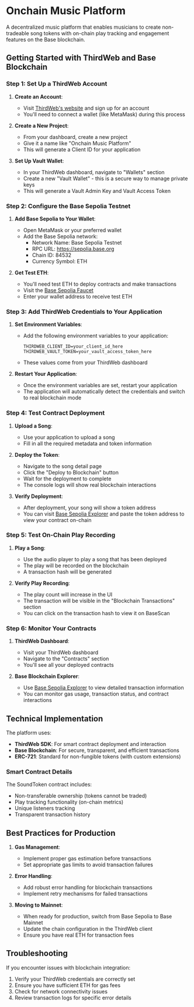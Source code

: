 # Onchain Music Platform

A decentralized music platform that enables musicians to create non-tradeable song tokens with on-chain play tracking and engagement features on the Base blockchain.

## Getting Started with ThirdWeb and Base Blockchain

### Step 1: Set Up a ThirdWeb Account

1. **Create an Account**: 
   - Visit [ThirdWeb's website](https://thirdweb.com/) and sign up for an account
   - You'll need to connect a wallet (like MetaMask) during this process

2. **Create a New Project**:
   - From your dashboard, create a new project
   - Give it a name like "Onchain Music Platform"
   - This will generate a Client ID for your application

3. **Set Up Vault Wallet**:
   - In your ThirdWeb dashboard, navigate to "Wallets" section
   - Create a new "Vault Wallet" - this is a secure way to manage private keys
   - This will generate a Vault Admin Key and Vault Access Token

### Step 2: Configure the Base Sepolia Testnet

1. **Add Base Sepolia to Your Wallet**:
   - Open MetaMask or your preferred wallet
   - Add the Base Sepolia network:
     - Network Name: Base Sepolia Testnet
     - RPC URL: https://sepolia.base.org
     - Chain ID: 84532
     - Currency Symbol: ETH

2. **Get Test ETH**:
   - You'll need test ETH to deploy contracts and make transactions
   - Visit the [Base Sepolia Faucet](https://www.coinbase.com/faucets/base-sepolia-faucet)
   - Enter your wallet address to receive test ETH

### Step 3: Add ThirdWeb Credentials to Your Application

1. **Set Environment Variables**:
   - Add the following environment variables to your application:
     ```
     THIRDWEB_CLIENT_ID=your_client_id_here
     THIRDWEB_VAULT_TOKEN=your_vault_access_token_here
     ```
   - These values come from your ThirdWeb dashboard

2. **Restart Your Application**:
   - Once the environment variables are set, restart your application
   - The application will automatically detect the credentials and switch to real blockchain mode

### Step 4: Test Contract Deployment

1. **Upload a Song**:
   - Use your application to upload a song
   - Fill in all the required metadata and token information

2. **Deploy the Token**:
   - Navigate to the song detail page
   - Click the "Deploy to Blockchain" button
   - Wait for the deployment to complete
   - The console logs will show real blockchain interactions

3. **Verify Deployment**:
   - After deployment, your song will show a token address
   - You can visit [Base Sepolia Explorer](https://sepolia.basescan.org/) and paste the token address to view your contract on-chain

### Step 5: Test On-Chain Play Recording

1. **Play a Song**:
   - Use the audio player to play a song that has been deployed
   - The play will be recorded on the blockchain
   - A transaction hash will be generated

2. **Verify Play Recording**:
   - The play count will increase in the UI
   - The transaction will be visible in the "Blockchain Transactions" section
   - You can click on the transaction hash to view it on BaseScan

### Step 6: Monitor Your Contracts

1. **ThirdWeb Dashboard**:
   - Visit your ThirdWeb dashboard
   - Navigate to the "Contracts" section
   - You'll see all your deployed contracts

2. **Base Blockchain Explorer**:
   - Use [Base Sepolia Explorer](https://sepolia.basescan.org/) to view detailed transaction information
   - You can monitor gas usage, transaction status, and contract interactions

## Technical Implementation

The platform uses:

- **ThirdWeb SDK**: For smart contract deployment and interaction
- **Base Blockchain**: For secure, transparent, and efficient transactions
- **ERC-721**: Standard for non-fungible tokens (with custom extensions)

### Smart Contract Details

The SoundToken contract includes:

- Non-transferable ownership (tokens cannot be traded)
- Play tracking functionality (on-chain metrics)
- Unique listeners tracking
- Transparent transaction history

## Best Practices for Production

1. **Gas Management**:
   - Implement proper gas estimation before transactions
   - Set appropriate gas limits to avoid transaction failures

2. **Error Handling**:
   - Add robust error handling for blockchain transactions
   - Implement retry mechanisms for failed transactions

3. **Moving to Mainnet**:
   - When ready for production, switch from Base Sepolia to Base Mainnet
   - Update the chain configuration in the ThirdWeb client
   - Ensure you have real ETH for transaction fees

## Troubleshooting

If you encounter issues with blockchain integration:

1. Verify your ThirdWeb credentials are correctly set
2. Ensure you have sufficient ETH for gas fees
3. Check for network connectivity issues
4. Review transaction logs for specific error details